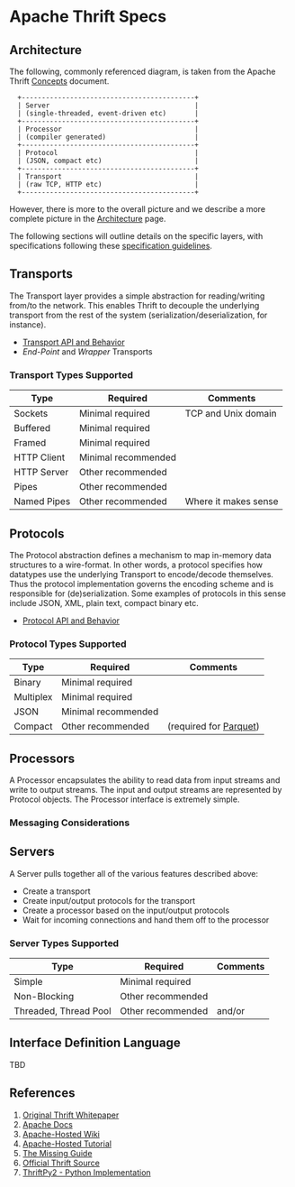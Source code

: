 # Apache Thrift Specs

## Architecture

The following, commonly referenced diagram, is taken from the Apache Thrift [Concepts](https://thrift.apache.org/docs/concepts) document.

```
  +-------------------------------------------+
  | Server                                    |
  | (single-threaded, event-driven etc)       |
  +-------------------------------------------+
  | Processor                                 |
  | (compiler generated)                      |
  +-------------------------------------------+
  | Protocol                                  |
  | (JSON, compact etc)                       |
  +-------------------------------------------+
  | Transport                                 |
  | (raw TCP, HTTP etc)                       |
  +-------------------------------------------+
```

However, there is more to the overall picture and we describe a more complete picture in the [Architecture](https://johnstonskj.github.io/thrift-specs/architecture) page.

The following sections will outline details on the specific layers, with specifications following these [specification guidelines](https://johnstonskj.github.io/thrift-specs/specification).
## Transports

The Transport layer provides a simple abstraction for reading/writing from/to the network. This enables Thrift to decouple the underlying transport from the rest of the system (serialization/deserialization, for instance).

* [Transport API and Behavior](https://johnstonskj.github.io/thrift-specs/transport-api)
* *End-Point* and *Wrapper* Transports

### Transport Types Supported

Type | Required | Comments
-----|----------|---------
Sockets  | Minimal required | TCP and Unix domain
Buffered | Minimal required |
Framed   | Minimal required |
HTTP Client | Minimal recommended |
HTTP Server | Other recommended |
Pipes | Other recommended |
Named Pipes | Other recommended | Where it makes sense

## Protocols

The Protocol abstraction defines a mechanism to map in-memory data structures to a wire-format. In other words, a protocol specifies how datatypes use the underlying Transport to encode/decode themselves. Thus the protocol implementation governs the encoding scheme and is responsible for (de)serialization. Some examples of protocols in this sense include JSON, XML, plain text, compact binary etc.

* [Protocol API and Behavior](https://johnstonskj.github.io/thrift-specs/protocol-api)

### Protocol Types Supported

Type | Required | Comments
-----|----------|---------
Binary    | Minimal required |
Multiplex | Minimal required |
JSON | Minimal recommended |
Compact | Other recommended | (required for [Parquet](https://parquet.apache.org/))

## Processors

A Processor encapsulates the ability to read data from input streams and write to output streams. The input and output streams are represented by Protocol objects. The Processor interface is extremely simple.

### Messaging Considerations

## Servers

A Server pulls together all of the various features described above:

* Create a transport
* Create input/output protocols for the transport
* Create a processor based on the input/output protocols
* Wait for incoming connections and hand them off to the processor


### Server Types Supported

Type | Required | Comments
-----|----------|---------
Simple    | Minimal required |
Non-Blocking    | Other recommended |
Threaded, Thread Pool | Other recommended | and/or

## Interface Definition Language

TBD

## References

1. [Original Thrift Whitepaper](http://thrift.apache.org/static/files/thrift-20070401.pdf)
2. [Apache Docs](https://thrift.apache.org/docs/)
2. [Apache-Hosted Wiki](https://wiki.apache.org/thrift)
3. [Apache-Hosted Tutorial](http://wiki.apache.org/thrift/Tutorial)
4. [The Missing Guide](https://diwakergupta.github.io/thrift-missing-guide)
5. [Official Thrift Source](https://github.com/apache/thrift)
5. [ThriftPy2 - Python Implementation](https://github.com/Thriftpy/thriftpy2)
